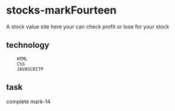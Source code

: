 # stocks-markFourteen

A stock value site here your can check profit or lose for your stock

## technology

        HTML
        CSS
        JAVASCRITP

## task

complete mark-14
